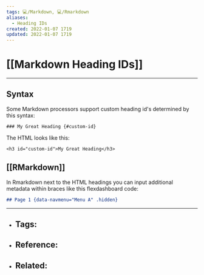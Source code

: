 ```yaml
---
tags: 💻️/Markdown, 💻️/Rmarkdown
aliases:
  - Heading IDs
created: 2022-01-07 1719
updated: 2022-01-07 1719
---
```


# [[Markdown Heading IDs]]

---

## Syntax 

Some Markdown processors support custom heading id's determined by this syntax:

```
### My Great Heading {#custom-id}
```

The HTML looks like this:

```
<h3 id="custom-id">My Great Heading</h3>
```

## [[RMarkdown]]

In Rmarkdown next to the HTML headings you can input additional metadata within braces like this flexdashboard code:

```md
## Page 1 {data-navmenu="Menu A" .hidden}
```

---

- Tags: 
	- 
- Reference:
	- 
- Related:
	- 
